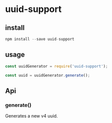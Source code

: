 # uuid-support

## install

```js
npm install --save uuid-support
```

## usage

```js
const uuidGenerator = require('uuid-support');

const uuid = uuidGenerator.generate();
```

## Api

### generate()
Generates a new v4 uuid.